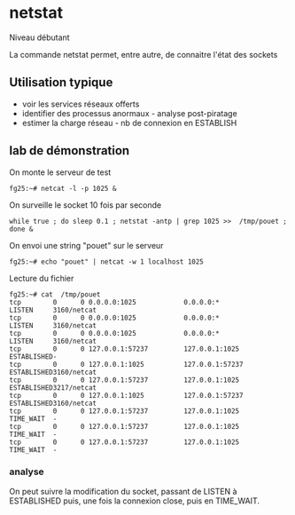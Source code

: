 # netstat

Niveau débutant

La commande netstat permet, entre autre,  de connaitre l'état des sockets

## Utilisation typique
* voir les services réseaux offerts
* identifier des processus anormaux - analyse post-piratage
* estimer la charge réseau - nb de connexion en ESTABLISH

## lab de démonstration 
On monte le serveur de test
```
fg25:~# netcat -l -p 1025 &
```
On surveille le socket 10 fois par seconde
```
while true ; do sleep 0.1 ; netstat -antp | grep 1025 >>  /tmp/pouet ; done &
```
On envoi une string "pouet" sur le serveur
```
fg25:~# echo "pouet" | netcat -w 1 localhost 1025
```
Lecture du fichier
```
fg25:~# cat  /tmp/pouet
tcp        0      0 0.0.0.0:1025            0.0.0.0:*               LISTEN     3160/netcat         
tcp        0      0 0.0.0.0:1025            0.0.0.0:*               LISTEN     3160/netcat         
tcp        0      0 0.0.0.0:1025            0.0.0.0:*               LISTEN     3160/netcat         
tcp        0      0 127.0.0.1:57237         127.0.0.1:1025          ESTABLISHED-                   
tcp        0      0 127.0.0.1:1025          127.0.0.1:57237         ESTABLISHED3160/netcat         
tcp        0      0 127.0.0.1:57237         127.0.0.1:1025          ESTABLISHED3217/netcat         
tcp        0      0 127.0.0.1:1025          127.0.0.1:57237         ESTABLISHED3160/netcat
tcp        0      0 127.0.0.1:57237         127.0.0.1:1025          TIME_WAIT  -                   
tcp        0      0 127.0.0.1:57237         127.0.0.1:1025          TIME_WAIT  -                   
tcp        0      0 127.0.0.1:57237         127.0.0.1:1025          TIME_WAIT  -
```
### analyse
On peut suivre la modification du socket, passant de LISTEN à ESTABLISHED puis, une fois la connexion close, puis en TIME_WAIT. 
